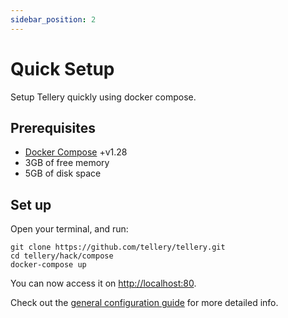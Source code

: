 ```yaml
---
sidebar_position: 2
---
```


# Quick Setup

Setup Tellery quickly using docker compose.

## Prerequisites

- [Docker Compose](https://docs.docker.com/compose/install/) +v1.28
- 3GB of free memory
- 5GB of disk space

## Set up

Open your terminal, and run:

```shell
git clone https://github.com/tellery/tellery.git
cd tellery/hack/compose
docker-compose up
```

You can now access it on [http://localhost:80](http://localhost:80).

Check out the [general configuration guide](https://github.com/tellery/tellery/tree/master/hack/compose#environments) for more detailed info.
